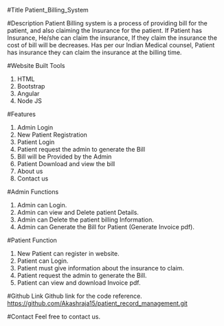 #Title
Patient_Billing_System


#Description
Patient Billing system is a process of providing bill for the patient, and also claiming the Insurance for the patient.
If Patient has Insurance, He/she can claim the insurance, If they claim the insurance the cost of bill will be decreases.
Has per our Indian Medical counsel, Patient has insurance they can claim the insurance at the billing time.


#Website Built Tools
1) HTML
2) Bootstrap
3) Angular
4) Node JS


#Features
1) Admin Login
2) New Patient Registration
3) Patient Login
4) Patient request the admin to generate the Bill
5) Bill will be Provided by the Admin
6) Patient Download and view the bill
7) About us
8) Contact us 


#Admin Functions
1) Admin can Login.
2) Admin can view and Delete patient Details.
3) Admin can Delete the patient billing Information.
4) Admin can Generate the Bill for Patient (Generate Invoice pdf).


#Patient Function
1) New Patient can register in website.
2) Patient can Login.
3) Patient must give information about the insurance to claim.
4) Patient request the admin to generate the Bill.
5) Patient can view and download Invoice pdf.


#Github Link
Github link for the code reference.
https://github.com/Akashraja15/patient_record_management.git


#Contact 
Feel free to contact us.

